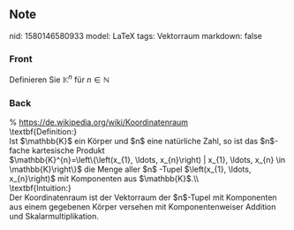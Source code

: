 ## Note
nid: 1580146580933
model: LaTeX
tags: Vektorraum
markdown: false

### Front
Definieren Sie $\mathbb{K}^{n}$ für $n \in \mathbb{N}$

### Back
<div>
  % <a href=
  "https://de.wikipedia.org/wiki/Koordinatenraum">https://de.wikipedia.org/wiki/Koordinatenraum</a>
</div>
<div>
  \textbf{Definition:}
</div>
<div>
  Ist $\mathbb{K}$ ein Körper und $n$ eine natürliche Zahl, so ist
  das $n$-fache kartesische Produkt
</div>
<div>
  $\mathbb{K}^{n}=\left\{\left(x_{1}, \ldots, x_{n}\right) | x_{1},
  \ldots, x_{n} \in \mathbb{K}\right\}$ die Menge aller $n$ -Tupel
  $\left(x_{1}, \ldots, x_{n}\right)$ mit Komponenten aus
  $\mathbb{K}$.\\
</div>
<div>
  \textbf{Intuition:}
</div>Der Koordinatenraum ist der Vektorraum der $n$-Tupel mit
Komponenten aus einem gegebenen Körper versehen mit
Komponentenweiser Addition und Skalarmultiplikation.

